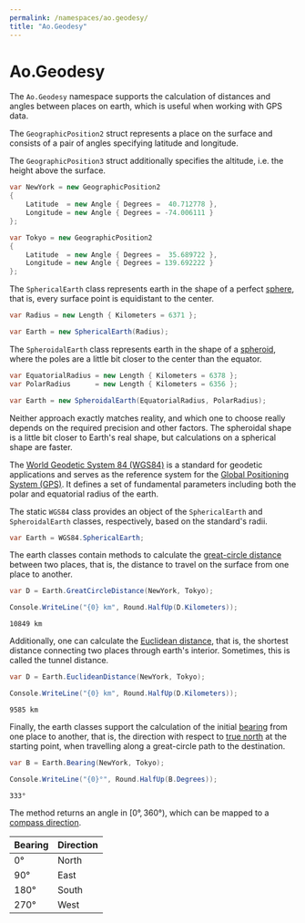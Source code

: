 ```yaml
---
permalink: /namespaces/ao.geodesy/
title: "Ao.Geodesy"
---
```


# Ao.Geodesy

The `Ao.Geodesy` namespace supports the calculation of distances and angles between places on earth, which is useful when working with GPS data.

The `GeographicPosition2` struct represents a place on the surface and consists of a pair of angles specifying latitude and longitude.

The `GeographicPosition3` struct additionally specifies the altitude, i.e. the height above the surface.

```csharp
var NewYork = new GeographicPosition2
{
    Latitude  = new Angle { Degrees =  40.712778 },
    Longitude = new Angle { Degrees = -74.006111 }
};

var Tokyo = new GeographicPosition2
{
    Latitude  = new Angle { Degrees =  35.689722 },
    Longitude = new Angle { Degrees = 139.692222 }
};
```

The `SphericalEarth` class represents earth in the shape of a perfect [sphere](https://en.wikipedia.org/wiki/Sphere), that is, every surface point is equidistant to the center.

```csharp
var Radius = new Length { Kilometers = 6371 };

var Earth = new SphericalEarth(Radius);
```

The `SpheroidalEarth` class represents earth in the shape of a [spheroid](https://en.wikipedia.org/wiki/Spheroid), where the poles are a little bit closer to the center than the equator. 

```csharp
var EquatorialRadius = new Length { Kilometers = 6378 };
var PolarRadius      = new Length { Kilometers = 6356 };

var Earth = new SpheroidalEarth(EquatorialRadius, PolarRadius);
```

Neither approach exactly matches reality, and which one to choose really depends on the required precision and other factors. The spheroidal shape is a little bit closer to Earth's real shape, but calculations on a spherical shape are faster.

The [World Geodetic System 84 (WGS84)](https://en.wikipedia.org/wiki/World_Geodetic_System) is a standard for geodetic applications and serves as the reference system for the [Global Positioning System (GPS)](https://en.wikipedia.org/wiki/Global_Positioning_System). It defines a set of fundamental parameters including both the polar and equatorial radius of the earth.

The static `WGS84` class provides an object of the `SphericalEarth` and `SpheroidalEarth` classes, respectively, based on the standard's radii.

```csharp
var Earth = WGS84.SphericalEarth;
```

The earth classes contain methods to calculate the [great-circle distance](https://en.wikipedia.org/wiki/Great-circle_distance) between two places, that is, the distance to travel on the surface from one place to another.

```csharp
var D = Earth.GreatCircleDistance(NewYork, Tokyo);

Console.WriteLine("{0} km", Round.HalfUp(D.Kilometers));
```

```console
10849 km
```

Additionally, one can calculate the [Euclidean distance](https://en.wikipedia.org/wiki/Euclidean_distance), that is, the shortest distance connecting two places through earth's interior. Sometimes, this is called the tunnel distance.

```csharp
var D = Earth.EuclideanDistance(NewYork, Tokyo);

Console.WriteLine("{0} km", Round.HalfUp(D.Kilometers));
```

```console
9585 km
```

Finally, the earth classes support the calculation of the initial [bearing](https://en.wikipedia.org/wiki/Bearing_(angle)) from one place to another, that is, the direction with respect to [true north](https://en.wikipedia.org/wiki/True_north) at the starting point, when travelling along a great-circle path to the destination.

```csharp
var B = Earth.Bearing(NewYork, Tokyo);

Console.WriteLine("{0}°", Round.HalfUp(B.Degrees));
```

```console
333°
```

The method returns an angle in $[0°, 360°)$, which can be mapped to a [compass direction](https://en.wikipedia.org/wiki/Cardinal_direction).

| Bearing | Direction |
|---------|-----------|
| 0°      | North     |
| 90°     | East      |
| 180°    | South     |
| 270°    | West      |

